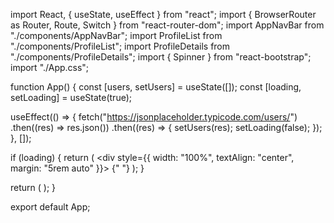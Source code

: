 import React, { useState, useEffect } from "react";
import { BrowserRouter as Router, Route, Switch } from "react-router-dom";
import AppNavBar from "./components/AppNavBar";
import ProfileList from "./components/ProfileList";
import ProfileDetails from "./components/ProfileDetails";
import { Spinner } from "react-bootstrap";
import "./App.css";

function App() {
  const [users, setUsers] = useState([]);
  const [loading, setLoading] = useState(true);

  useEffect(() => {
    fetch("https://jsonplaceholder.typicode.com/users/")
      .then((res) => res.json())
      .then((res) => {
        setUsers(res);
        setLoading(false);
      });
  }, []);

  if (loading) {
    return (
      <div style={{ width: "100%", textAlign: "center", margin: "5rem auto" }}>
        <Spinner animation="border" />{" "}
      </div>
    );
  }

  return (
    <Router>
      <AppNavBar />
      <Switch>
        <Route exact path="/">
          <ProfileList users={users} />
        </Route>
        <Route path="/profile/:userID" component={ProfileDetails} />
      </Switch>
    </Router>
  );
}

export default App;

